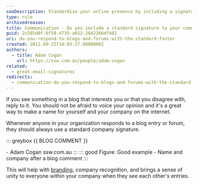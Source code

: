 ```yaml
---
seoDescription: Standardize your online presence by including a signature with company name and website after responding to blogs and forums.
type: rule
archivedreason:
title: Communication - Do you include a standard signature to your comments on blogs and forums?
guid: 2c585d0f-6f58-4735-a652-2642266df482
uri: do-you-respond-to-blogs-and-forums-with-the-standard-footer
created: 2012-09-25T18:03:27.0000000Z
authors:
  - title: Adam Cogan
    url: https://ssw.com.au/people/adam-cogan
related:
  - great-email-signatures
redirects:
  - communication-do-you-respond-to-blogs-and-forums-with-the-standard-footer
---
```


If you see something in a blog that interests you or that you disagree with, reply to it. You should not be afraid to voice your opinion and it's a great way to make a name for yourself and your company on the internet.

<!--endintro-->

Whenever anyone in your organization responds to a blog entry or forum, they should always use a standard company signature.

::: greybox
{{ BLOG COMMENT }}

\- Adam Cogan ssw.com.au
:::
::: good
Figure: Good example - Name and company after a blog comment
:::

This will help with [branding](/rules-to-better-branding/), company recognition, and brings a sense of unity to everyone within your company when they see each other's entries.
